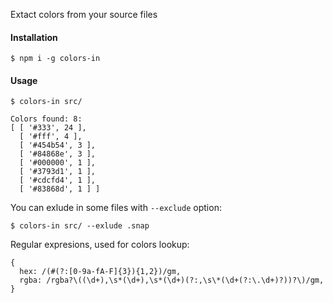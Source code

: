 Extact colors from your source files

#### Installation

    $ npm i -g colors-in

#### Usage

    $ colors-in src/

    Colors found: 8:
    [ [ '#333', 24 ],
      [ '#fff', 4 ],
      [ '#454b54', 3 ],
      [ '#84868e', 3 ],
      [ '#000000', 1 ],
      [ '#3793d1', 1 ],
      [ '#cdcfd4', 1 ],
      [ '#83868d', 1 ] ]

You can exlude in some files with `--exclude` option:

    $ colors-in src/ --exlude .snap

Regular expresions, used for colors lookup:

    {
      hex: /(#(?:[0-9a-fA-F]{3}){1,2})/gm,
      rgba: /rgba?\((\d+),\s*(\d+),\s*(\d+)(?:,\s\*(\d+(?:\.\d+)?))?\)/gm,
    }
